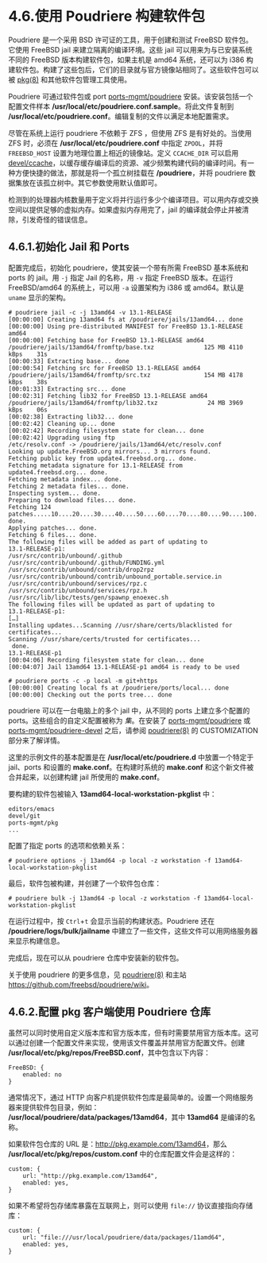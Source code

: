 # 4.6.使用 Poudriere 构建软件包

Poudriere 是一个采用 BSD 许可证的工具，用于创建和测试 FreeBSD 软件包。它使用 FreeBSD jail 来建立隔离的编译环境。这些 jail 可以用来为与已安装系统不同的 FreeBSD 版本构建软件包，如果主机是 amd64 系统，还可以为 i386 构建软件包。构建了这些包后，它们的目录就与官方镜像站相同了。这些软件包可以被 [pkg(8)](https://www.freebsd.org/cgi/man.cgi?query=pkg&sektion=8&format=html) 和其他软件包管理工具使用。

Poudriere 可通过软件包或 port [ports-mgmt/poudriere](https://cgit.freebsd.org/ports/tree/ports-mgmt/poudriere/pkg-descr) 安装。该安装包括一个配置文件样本 **/usr/local/etc/poudriere.conf.sample**。将此文件复制到 **/usr/local/etc/poudriere.conf**。编辑复制的文件以满足本地配置需求。

尽管在系统上运行 poudriere 不依赖于 ZFS ，但使用 ZFS 是有好处的。当使用 ZFS 时，必须在 **/usr/local/etc/poudriere.conf** 中指定 `ZPOOL`，并将 `FREEBSD_HOST` 设置为地理位置上相近的镜像站。定义 `CCACHE_DIR` 可以启用 [devel/ccache](https://cgit.freebsd.org/ports/tree/devel/ccache/pkg-descr)，以缓存缓存编译后的资源、减少频繁构建代码的编译时间。有一种方便快捷的做法，那就是将一个孤立树挂载在 **/poudriere**，并将 poudriere 数据集放在该孤立树中。其它参数使用默认值即可。

检测到的处理器内核数量用于定义将并行运行多少个编译项目。可以用内存或交换空间以提供足够的虚拟内存。如果虚拟内存用完了，jail 的编译就会停止并被清除，引发奇怪的错误信息。

## 4.6.1.初始化 Jail 和 Ports

配置完成后，初始化 poudriere，使其安装一个带有所需 FreeBSD 基本系统和 ports 的 jail。用 `-j` 指定 Jail 的名称，用 `-v` 指定 FreeBSD 版本。在运行 FreeBSD/amd64 的系统上，可以用 `-a` 设置架构为 i386 或 amd64。默认是 `uname` 显示的架构。

```
# poudriere jail -c -j 13amd64 -v 13.1-RELEASE
[00:00:00] Creating 13amd64 fs at /poudriere/jails/13amd64... done
[00:00:00] Using pre-distributed MANIFEST for FreeBSD 13.1-RELEASE amd64
[00:00:00] Fetching base for FreeBSD 13.1-RELEASE amd64
/poudriere/jails/13amd64/fromftp/base.txz              125 MB 4110 kBps    31s
[00:00:33] Extracting base... done
[00:00:54] Fetching src for FreeBSD 13.1-RELEASE amd64
/poudriere/jails/13amd64/fromftp/src.txz               154 MB 4178 kBps    38s
[00:01:33] Extracting src... done
[00:02:31] Fetching lib32 for FreeBSD 13.1-RELEASE amd64
/poudriere/jails/13amd64/fromftp/lib32.txz              24 MB 3969 kBps    06s
[00:02:38] Extracting lib32... done
[00:02:42] Cleaning up... done
[00:02:42] Recording filesystem state for clean... done
[00:02:42] Upgrading using ftp
/etc/resolv.conf -> /poudriere/jails/13amd64/etc/resolv.conf
Looking up update.FreeBSD.org mirrors... 3 mirrors found.
Fetching public key from update4.freebsd.org... done.
Fetching metadata signature for 13.1-RELEASE from update4.freebsd.org... done.
Fetching metadata index... done.
Fetching 2 metadata files... done.
Inspecting system... done.
Preparing to download files... done.
Fetching 124 patches.....10....20....30....40....50....60....70....80....90....100....110....120.. done.
Applying patches... done.
Fetching 6 files... done.
The following files will be added as part of updating to
13.1-RELEASE-p1:
/usr/src/contrib/unbound/.github
/usr/src/contrib/unbound/.github/FUNDING.yml
/usr/src/contrib/unbound/contrib/drop2rpz
/usr/src/contrib/unbound/contrib/unbound_portable.service.in
/usr/src/contrib/unbound/services/rpz.c
/usr/src/contrib/unbound/services/rpz.h
/usr/src/lib/libc/tests/gen/spawnp_enoexec.sh
The following files will be updated as part of updating to
13.1-RELEASE-p1:
[…]
Installing updates...Scanning //usr/share/certs/blacklisted for certificates...
Scanning //usr/share/certs/trusted for certificates...
 done.
13.1-RELEASE-p1
[00:04:06] Recording filesystem state for clean... done
[00:04:07] Jail 13amd64 13.1-RELEASE-p1 amd64 is ready to be used
```

```
# poudriere ports -c -p local -m git+https
[00:00:00] Creating local fs at /poudriere/ports/local... done
[00:00:00] Checking out the ports tree... done
```

poudriere 可以在一台电脑上的多个 jail 中，从不同的 ports 上建立多个配置的 ports。这些组合的自定义配置被称为 _集_。在安装了 [ports-mgmt/poudriere](https://cgit.freebsd.org/ports/tree/ports-mgmt/poudriere/pkg-descr) 或 [ports-mgmt/poudriere-devel](https://cgit.freebsd.org/ports/tree/ports-mgmt/poudriere-devel/pkg-descr) 之后，请参阅 [poudriere(8)](https://www.freebsd.org/cgi/man.cgi?query=poudriere&sektion=8&format=html) 的 CUSTOMIZATION 部分来了解详情。

这里的示例文件的基本配置是在 **/usr/local/etc/poudriere.d** 中放置一个特定于 jail、ports 和设置的 **make.conf**。在构建时系统的 **make.conf** 和这个新文件被合并起来，以创建构建 jail 所使用的 **make.conf**。

要构建的软件包被输入 **13amd64-local-workstation-pkglist** 中：

```
editors/emacs
devel/git
ports-mgmt/pkg
...
```

配置了指定 ports 的选项和依赖关系：

```
# poudriere options -j 13amd64 -p local -z workstation -f 13amd64-local-workstation-pkglist
```

最后，软件包被构建，并创建了一个软件包仓库：

```
# poudriere bulk -j 13amd64 -p local -z workstation -f 13amd64-local-workstation-pkglist
```

在运行过程中，按 `Ctrl`+`t` 会显示当前的构建状态。Poudriere 还在 **/poudriere/logs/bulk/jailname** 中建立了一些文件，这些文件可以用网络服务器来显示构建信息。

完成后，现在可以从 poudriere 仓库中安装新的软件包。

关于使用 poudriere 的更多信息，见 [poudriere(8)](https://www.freebsd.org/cgi/man.cgi?query=poudriere&sektion=8&format=html) 和主站 <https://github.com/freebsd/poudriere/wiki>。

## 4.6.2.配置 pkg 客户端使用 Poudriere 仓库

虽然可以同时使用自定义版本库和官方版本库，但有时需要禁用官方版本库。这可以通过创建一个配置文件来实现，使用该文件覆盖并禁用官方配置文件。创建 **/usr/local/etc/pkg/repos/FreeBSD.conf**，其中包含以下内容：

```
FreeBSD: {
	enabled: no
}
```

通常情况下，通过 HTTP 向客户机提供软件包库是最简单的。设置一个网络服务器来提供软件包目录，例如： **/usr/local/poudriere/data/packages/13amd64**，其中 **13amd64** 是编译的名称。

如果软件包仓库的 URL 是：<http://pkg.example.com/13amd64>，那么 **/usr/local/etc/pkg/repos/custom.conf** 中的仓库配置文件会是这样的：

```
custom: {
	url: "http://pkg.example.com/13amd64",
	enabled: yes,
}
```

如果不希望将包存储库暴露在互联网上，则可以使用 `file://` 协议直接指向存储库：

```
custom: {
	url: "file:///usr/local/poudriere/data/packages/11amd64",
	enabled: yes,
}
```